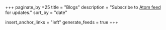 +++
paginate_by =25
title = "Blogs"
description = "Subscribe to [Atom feed](/blog/atom.xml) for updates."
sort_by = "date"

insert_anchor_links = "left"
generate_feeds = true
+++
